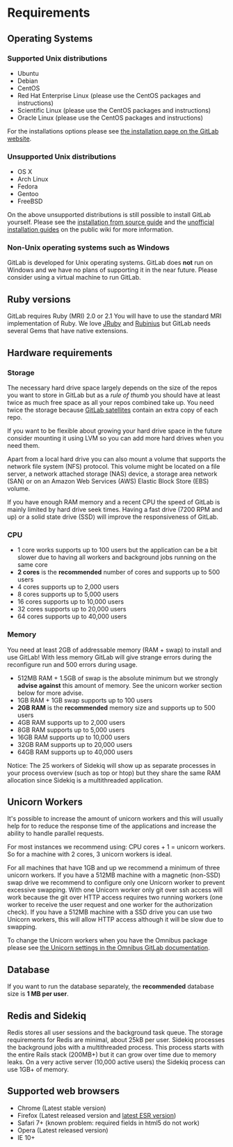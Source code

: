 # Requirements

## Operating Systems

### Supported Unix distributions

- Ubuntu
- Debian
- CentOS
- Red Hat Enterprise Linux (please use the CentOS packages and instructions)
- Scientific Linux (please use the CentOS packages and instructions)
- Oracle Linux (please use the CentOS packages and instructions)

For the installations options please see [the installation page on the GitLab website](https://about.gitlab.com/installation/).

### Unsupported Unix distributions

- OS X
- Arch Linux
- Fedora
- Gentoo
- FreeBSD

On the above unsupported distributions is still possible to install GitLab yourself.
Please see the [installation from source guide](https://github.com/gitlabhq/gitlabhq/blob/master/doc/install/installation.md) and the [unofficial installation guides](https://github.com/gitlabhq/gitlab-public-wiki/wiki/Unofficial-Installation-Guides) on the public wiki for more information.

### Non-Unix operating systems such as Windows

GitLab is developed for Unix operating systems.
GitLab does **not** run on Windows and we have no plans of supporting it in the near future.
Please consider using a virtual machine to run GitLab.

## Ruby versions

GitLab requires Ruby (MRI) 2.0 or 2.1
You will have to use the standard MRI implementation of Ruby.
We love [JRuby](http://jruby.org/) and [Rubinius](http://rubini.us/) but GitLab needs several Gems that have native extensions.

## Hardware requirements

### Storage

The necessary hard drive space largely depends on the size of the repos you want to store in GitLab but as a *rule of thumb* you should have at least twice as much free space as all your repos combined take up. You need twice the storage because [GitLab satellites](structure.md) contain an extra copy of each repo.

If you want to be flexible about growing your hard drive space in the future consider mounting it using LVM so you can add more hard drives when you need them.

Apart from a local hard drive you can also mount a volume that supports the network file system (NFS) protocol. This volume might be located on a file server, a network attached storage (NAS) device, a storage area network (SAN) or on an Amazon Web Services (AWS) Elastic Block Store (EBS) volume.

If you have enough RAM memory and a recent CPU the speed of GitLab is mainly limited by hard drive seek times. Having a fast drive (7200 RPM and up) or a solid state drive (SSD) will improve the responsiveness of GitLab.

### CPU

- 1 core works supports up to 100 users but the application can be a bit slower due to having all workers and background jobs running on the same core
- **2 cores** is the **recommended** number of cores and supports up to 500 users
- 4 cores supports up to 2,000 users
- 8 cores supports up to 5,000 users
- 16 cores supports up to 10,000 users
- 32 cores supports up to 20,000 users
- 64 cores supports up to 40,000 users

### Memory

You need at least 2GB of addressable memory (RAM + swap) to install and use GitLab!
With less memory GitLab will give strange errors during the reconfigure run and 500 errors during usage.

- 512MB RAM + 1.5GB of swap is the absolute minimum but we strongly **advise against** this amount of memory. See the unicorn worker section below for more advise.
- 1GB RAM + 1GB swap supports up to 100 users
- **2GB RAM** is the **recommended** memory size and supports up to 500 users
- 4GB RAM supports up to 2,000 users
- 8GB RAM supports up to 5,000 users
- 16GB RAM supports up to 10,000 users
- 32GB RAM supports up to 20,000 users
- 64GB RAM supports up to 40,000 users

Notice: The 25 workers of Sidekiq will show up as separate processes in your process overview (such as top or htop) but they share the same RAM allocation since Sidekiq is a multithreaded application.

## Unicorn Workers

It's possible to increase the amount of unicorn workers and this will usually help for to reduce the response time of the applications and increase the ability to handle parallel requests.

For most instances we recommend using: CPU cores + 1 = unicorn workers.
So for a machine with 2 cores, 3 unicorn workers is ideal.

For all machines that have 1GB and up we recommend a minimum of three unicorn workers.
If you have a 512MB machine with a magnetic (non-SSD) swap drive we recommend to configure only one Unicorn worker to prevent excessive swapping.
With one Unicorn worker only git over ssh access will work because the git over HTTP access requires two running workers (one worker to receive the user request and one worker for the authorization check).
If you have a 512MB machine with a SSD drive you can use two Unicorn workers, this will allow HTTP access although it will be slow due to swapping.

To change the Unicorn workers when you have the Omnibus package please see [the Unicorn settings in the Omnibus GitLab documentation](https://gitlab.com/gitlab-org/omnibus-gitlab/blob/master/doc/settings/unicorn.md#unicorn-settings).


## Database

If you want to run the database separately, the **recommended** database size is **1 MB per user**.

## Redis and Sidekiq

Redis stores all user sessions and the background task queue.
The storage requirements for Redis are minimal, about 25kB per user.
Sidekiq processes the background jobs with a multithreaded process.
This process starts with the entire Rails stack (200MB+) but it can grow over time due to memory leaks.
On a very active server (10,000 active users) the Sidekiq process can use 1GB+ of memory.

## Supported web browsers

- Chrome (Latest stable version)
- Firefox (Latest released version and [latest ESR version](https://www.mozilla.org/en-US/firefox/organizations/))
- Safari 7+ (known problem: required fields in html5 do not work)
- Opera (Latest released version)
- IE 10+
